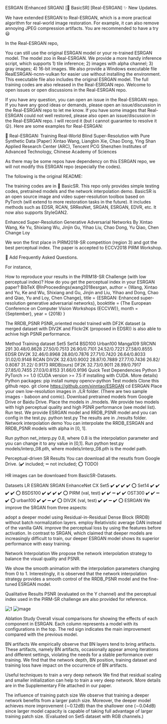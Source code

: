 ESRGAN (Enhanced SRGAN) [:rocket: BasicSR] [Real-ESRGAN]
✨ New Updates.

We have extended ESRGAN to Real-ESRGAN, which is a more practical algorithm for real-world image restoration. For example, it can also remove annoying JPEG compression artifacts.
You are recommended to have a try 😃

In the Real-ESRGAN repo,

You can still use the original ESRGAN model or your re-trained ESRGAN model. The model zoo in Real-ESRGAN.
We provide a more handy inference script, which supports 1) tile inference; 2) images with alpha channel; 3) gray images; 4) 16-bit images.
We also provide a Windows executable file RealESRGAN-ncnn-vulkan for easier use without installing the environment. This executable file also includes the original ESRGAN model.
The full training codes are also released in the Real-ESRGAN repo.
Welcome to open issues or open discussions in the Real-ESRGAN repo.

If you have any question, you can open an issue in the Real-ESRGAN repo.
If you have any good ideas or demands, please open an issue/discussion in the Real-ESRGAN repo to let me know.
If you have some images that Real-ESRGAN could not well restored, please also open an issue/discussion in the Real-ESRGAN repo. I will record it (but I cannot guarantee to resolve it😛).
Here are some examples for Real-ESRGAN:



📖 Real-ESRGAN: Training Real-World Blind Super-Resolution with Pure Synthetic Data
[Paper]
Xintao Wang, Liangbin Xie, Chao Dong, Ying Shan
Applied Research Center (ARC), Tencent PCG
Shenzhen Institutes of Advanced Technology, Chinese Academy of Sciences

As there may be some repos have dependency on this ESRGAN repo, we will not modify this ESRGAN repo (especially the codes).

The following is the original README:

The training codes are in 🚀 BasicSR. This repo only provides simple testing codes, pretrained models and the network interpolation demo.
BasicSR is an open source image and video super-resolution toolbox based on PyTorch (will extend to more restoration tasks in the future).
It includes methods such as EDSR, RCAN, SRResNet, SRGAN, ESRGAN, EDVR, etc. It now also supports StyleGAN2.

Enhanced Super-Resolution Generative Adversarial Networks
By Xintao Wang, Ke Yu, Shixiang Wu, Jinjin Gu, Yihao Liu, Chao Dong, Yu Qiao, Chen Change Loy

We won the first place in PIRM2018-SR competition (region 3) and got the best perceptual index. The paper is accepted to ECCV2018 PIRM Workshop.

🚩 Add Frequently Asked Questions.

For instance,

How to reproduce your results in the PIRM18-SR Challenge (with low perceptual index)?
How do you get the perceptual index in your ESRGAN paper?
BibTeX
@InProceedings{wang2018esrgan,
    author = {Wang, Xintao and Yu, Ke and Wu, Shixiang and Gu, Jinjin and Liu, Yihao and Dong, Chao and Qiao, Yu and Loy, Chen Change},
    title = {ESRGAN: Enhanced super-resolution generative adversarial networks},
    booktitle = {The European Conference on Computer Vision Workshops (ECCVW)},
    month = {September},
    year = {2018}
}


The RRDB_PSNR PSNR_oriented model trained with DF2K dataset (a merged dataset with DIV2K and Flickr2K (proposed in EDSR)) is also able to achive high PSNR performance.

Method	Training dataset	Set5	Set14	BSD100	Urban100	Manga109
SRCNN	291	30.48/0.8628	27.50/0.7513	26.90/0.7101	24.52/0.7221	27.58/0.8555
EDSR	DIV2K	32.46/0.8968	28.80/0.7876	27.71/0.7420	26.64/0.8033	31.02/0.9148
RCAN	DIV2K	32.63/0.9002	28.87/0.7889	27.77/0.7436	26.82/ 0.8087	31.22/ 0.9173
RRDB(ours)	DF2K	32.73/0.9011	28.99/0.7917	27.85/0.7455	27.03/0.8153	31.66/0.9196
Quick Test
Dependencies
Python 3
PyTorch >= 1.0 (CUDA version >= 7.5 if installing with CUDA. More details)
Python packages: pip install numpy opencv-python
Test models
Clone this github repo.
git clone https://github.com/xinntao/ESRGAN
cd ESRGAN
Place your own low-resolution images in ./LR folder. (There are two sample images - baboon and comic).
Download pretrained models from Google Drive or Baidu Drive. Place the models in ./models. We provide two models with high perceptual quality and high PSNR performance (see model list).
Run test. We provide ESRGAN model and RRDB_PSNR model and you can config in the test.py.
python test.py
The results are in ./results folder.
Network interpolation demo
You can interpolate the RRDB_ESRGAN and RRDB_PSNR models with alpha in [0, 1].

Run python net_interp.py 0.8, where 0.8 is the interpolation parameter and you can change it to any value in [0,1].
Run python test.py models/interp_08.pth, where models/interp_08.pth is the model path.


Perceptual-driven SR Results
You can download all the resutls from Google Drive. (:heavy_check_mark: included; :heavy_minus_sign: not included; :o: TODO)

HR images can be downloaed from BasicSR-Datasets.

Datasets	LR	ESRGAN	SRGAN	EnhanceNet	CX
Set5	✔️	✔️	✔️	✔️	⭕
Set14	✔️	✔️	✔️	✔️	⭕
BSDS100	✔️	✔️	✔️	✔️	⭕
PIRM
(val, test)	✔️	✔️	➖	✔️	✔️
OST300	✔️	✔️	➖	✔️	⭕
urban100	✔️	✔️	➖	✔️	⭕
DIV2K
(val, test)	✔️	✔️	➖	✔️	⭕
ESRGAN
We improve the SRGAN from three aspects:

adopt a deeper model using Residual-in-Residual Dense Block (RRDB) without batch normalization layers.
employ Relativistic average GAN instead of the vanilla GAN.
improve the perceptual loss by using the features before activation.
In contrast to SRGAN, which claimed that deeper models are increasingly difficult to train, our deeper ESRGAN model shows its superior performance with easy training.







Network Interpolation
We propose the network interpolation strategy to balance the visual quality and PSNR.



We show the smooth animation with the interpolation parameters changing from 0 to 1. Interestingly, it is observed that the network interpolation strategy provides a smooth control of the RRDB_PSNR model and the fine-tuned ESRGAN model.

     

Qualitative Results
PSNR (evaluated on the Y channel) and the perceptual index used in the PIRM-SR challenge are also provided for reference.


![1](https://github.com/user-attachments/assets/dd21bbf1-cc30-45af-bae5-460748fea806)
![image](https://github.com/user-attachments/assets/9d33ca80-2436-43bd-a85f-540e97e7a064)







Ablation Study
Overall visual comparisons for showing the effects of each component in ESRGAN. Each column represents a model with its configurations in the top. The red sign indicates the main improvement compared with the previous model.



BN artifacts
We empirically observe that BN layers tend to bring artifacts. These artifacts, namely BN artifacts, occasionally appear among iterations and different settings, violating the needs for a stable performance over training. We find that the network depth, BN position, training dataset and training loss have impact on the occurrence of BN artifacts.



Useful techniques to train a very deep network
We find that residual scaling and smaller initialization can help to train a very deep network. More details are in the Supplementary File attached in our paper.

 

The influence of training patch size
We observe that training a deeper network benefits from a larger patch size. Moreover, the deeper model achieves more improvement (∼0.12dB) than the shallower one (∼0.04dB) since larger model capacity is capable of taking full advantage of larger training patch size. (Evaluated on Set5 dataset with RGB channels.)

 

